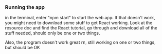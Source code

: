 ### Running the app

in the terminal, enter "npm start" to start the web app. If that doesn't work, you might need to download some stuff to get React working. Look at the resource doc and find the React tutorial, go through and download all of the stuff needed, should only be one or two things.

Also, the program doesn't work great rn, still working on one or two things, but should be OK
